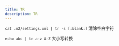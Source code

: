 ```yaml
---
title: TR
description: TR
---
```


`cat .m2/settings.xml | tr -s [:blank:]` 清除空白字符

`echo abc | tr a-z A-Z` 大小写转换